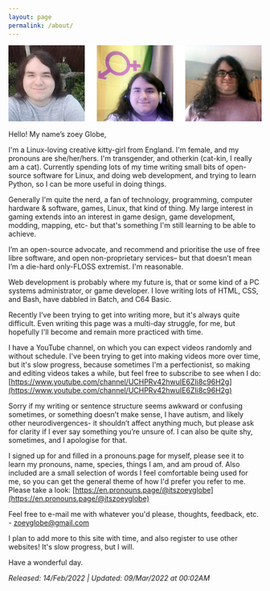 ```yaml
---
layout: page
permalink: /about/
---
```

![face](https://raw.githubusercontent.com/itszoeyglobe/itszoeyglobe.github.io/main/assets/faces-for-about_bright.jpg)

Hello! My name’s zoey Globe,

I'm a Linux-loving creative kitty-girl from England. I'm female, and my pronouns are she/her/hers. I'm transgender, and otherkin (cat-kin, I really am a cat). Currently spending lots of my time writing small bits of open-source software for Linux, and doing web development, and trying to learn Python, so I can be more useful in doing things. 

Generally I'm quite the nerd, a fan of technology, programming, computer hardware & software, games, Linux, that kind of thing. My large interest in gaming extends into an interest in game design, game development, modding, mapping, etc- but that's something I'm still learning to be able to achieve.

I’m an open-source advocate, and recommend and prioritise the use of free libre software, and open non-proprietary services– but that doesn’t mean I’m a die-hard only-FLOSS extremist. I'm reasonable.

Web development is probably where my future is, that or some kind of a PC systems administrator, or game developer. I love writing lots of HTML, CSS, and Bash, have dabbled in Batch, and C64 Basic.

Recently I’ve been trying to get into writing more, but it's always quite difficult. Even writing this page was a multi-day struggle, for me, but hopefully I'll become and remain more practiced with time.

I have a YouTube channel, on which you can expect videos randomly and without schedule. I've been trying to get into making videos more over time, but it's slow progress, because sometimes I'm a perfectionist, so making and editing videos takes a while, but feel free to subscribe to see when I do: [https://www.youtube.com/channel/UCHPRv42hwuIE6ZIi8c96H2g](https://www.youtube.com/channel/UCHPRv42hwuIE6ZIi8c96H2g)

Sorry if my writing or sentence structure seems awkward or confusing sometimes, or something doesn’t make sense, I have autism, and likely other neurodivergences- it shouldn’t affect anything much, but please ask for clarity if I ever say something you’re unsure of. I can also be quite shy, sometimes, and I apologise for that.

I signed up for and filled in a pronouns.page for myself, please see it to learn my pronouns, name, species, things I am, and am proud of. Also included are a small selection of words I feel comfortable being used for me, so you can get the general theme of how I'd prefer you refer to me. Please take a look: [https://en.pronouns.page/@itszoeyglobe](https://en.pronouns.page/@itszoeyglobe)

Feel free to e-mail me with whatever you'd please, thoughts, feedback, etc. - zoeyglobe@gmail.com

I plan to add more to this site with time, and also register to use other websites! It's slow progress, but I will.

Have a wonderful day.

*Released: 14/Feb/2022 | Updated: 09/Mar/2022 at 00:02AM*
